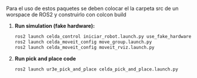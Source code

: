 Para el uso de estos paquetes se deben colocar el la carpeta src de un worspace de ROS2 y construirlo con colcon build

1. **Run simulation (fake hardware):**
   ```bash
   ros2 launch celda_control iniciar_robot.launch.py use_fake_hardware:=true launch_rviz:=false
   ros2 launch celda_moveit_config move_group.launch.py
   ros2 launch celda_moveit_config moveit_rviz.launch.py

2. **Run pick and place code**
   ```bash
   ros2 launch ur3e_pick_and_place celda_pick_and_place.launch.py
